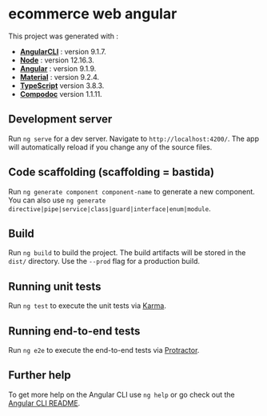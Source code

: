 # ecommerce web angular 

This project was generated with :
<ul>
	<li>
		<b><a href = "https://github.com/angular/angular-cli">AngularCLI</a></b> : version 9.1.7.
	</li>
	<li>
		<b><a href="https://nodejs.org/en/">Node</a></b> : version 12.16.3.
	</li>
	<li>
		<b><a href="https://angular.io/">Angular</a></b> : version 9.1.9.
	</li>
	<li>
		<b><a href="https://material.angular.io/">Material</a></b> : version 9.2.4.
	</li>
	<li>
		<b><a href="https://www.typescriptlang.org/docs/handbook/angular.html">TypeScript</a></b> version 3.8.3.
	</li>
	<li>
		<b><a href="https://compodoc.app/guides/jsdoc-tags.html">Compodoc</a></b> version 1.1.11.
	</li>
</ul>

## Development server

Run `ng serve` for a dev server. Navigate to `http://localhost:4200/`. The app will automatically reload if you change any of the source files.

## Code scaffolding (scaffolding = bastida)

Run `ng generate component component-name` to generate a new component. You can also use `ng generate directive|pipe|service|class|guard|interface|enum|module`.

## Build

Run `ng build` to build the project. The build artifacts will be stored in the `dist/` directory. Use the `--prod` flag for a production build.

## Running unit tests

Run `ng test` to execute the unit tests via [Karma](https://karma-runner.github.io).

## Running end-to-end tests

Run `ng e2e` to execute the end-to-end tests via [Protractor](http://www.protractortest.org/).

## Further help

To get more help on the Angular CLI use `ng help` or go check out the [Angular CLI README](https://github.com/angular/angular-cli/blob/master/README.md).
